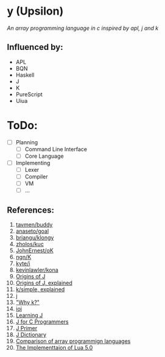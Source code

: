 # y (Upsilon)

_An array programming language in c inspired by apl, j and k_

## Influenced by:

- APL
- BQN
- Haskell
- J
- K
- PureScript
- Uiua

# ToDo:

- [ ] Planning
  - [ ] Command Line Interface
  - [ ] Core Language
- [ ] Implementing
  - [ ] Lexer
  - [ ] Compiler
  - [ ] VM
  - [ ] ...

## References:

1.  [tavmen/buddy](https://github.com/tavmem/buddy)
2.  [anaseto/goal](https://codeberg.org/anaseto/goal)
3.  [briangu/klongy](https://github.com/briangu/klongpy)
4.  [zholos/kuc](https://github.com/zholos/kuc/)
5.  [JohnErnest/oK](https://github.com/JohnEarnest/ok)
6.  [ngn/K](https://codeberg.org/ngn/k/)
7.  [kyte/i](https://github.com/ktye/i)
8.  [kevinlawler/kona](https://github.com/kevinlawler/kona)
9.  [Origins of J](https://www.jsoftware.com/ioj/iojATW.htm)
10. [Origins of J, explained](https://github.com/kelas/ooj)
11. [k/simple, explained](https://github.com/kparc/ksimple/)
12. [j](https://github.com/cratelyn/j)
13. ["Why k?"](https://xpqz.github.io/kbook/Introduction.html)
14. [ioj](https://www.jsoftware.com/ioj/ioj.htm)
15. [Learning J](https://www.jsoftware.com/help/learning/contents.htm)
16. [J for C Programmers](https://www.jsoftware.com/help/jforc/contents.htm)
17. [J Primer](https://www.jsoftware.com/help/primer/contents.htm)
18. [J Dictionary](https://www.jsoftware.com/help/dictionary/contents.htm)
19. [Comparison of array programmign languages](<https://en.wikipedia.org/wiki/Comparison_of_programming_languages_(array)>)
20. [The Implementtaion of Lua 5.0](https://www.lua.org/doc/jucs05.pdf)
